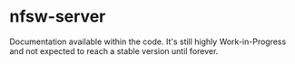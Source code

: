 # nfsw-server

Documentation available within the code. It's still highly Work-in-Progress and not expected to reach a stable version until forever.
